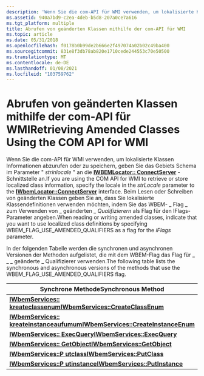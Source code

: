 ```yaml
---
description: 'Wenn Sie die com-API für WMI verwenden, um lokalisierte Klassen Informationen abzurufen oder zu speichern, geben Sie das Gebiets Schema im Parameter "strinlocale" an die IWbemLocator:: ConnectServer-Schnittstelle an.'
ms.assetid: 940a7bd9-c2ea-4deb-b5d8-207a0ce7a616
ms.tgt_platform: multiple
title: Abrufen von geänderten Klassen mithilfe der com-API für WMI
ms.topic: article
ms.date: 05/31/2018
ms.openlocfilehash: f0178b0b99de2b666e2f497074a02b02c49ba400
ms.sourcegitcommit: 831e8f3db78ab820e1710cede244553c70e50500
ms.translationtype: MT
ms.contentlocale: de-DE
ms.lasthandoff: 01/08/2021
ms.locfileid: "103759762"
---
```

# <a name="retrieving-amended-classes-using-the-com-api-for-wmi"></a><span data-ttu-id="04e41-103">Abrufen von geänderten Klassen mithilfe der com-API für WMI</span><span class="sxs-lookup"><span data-stu-id="04e41-103">Retrieving Amended Classes Using the COM API for WMI</span></span>

<span data-ttu-id="04e41-104">Wenn Sie die com-API für WMI verwenden, um lokalisierte Klassen Informationen abzurufen oder zu speichern, geben Sie das Gebiets Schema im Parameter " *strinlocale* " an die [**IWBEMLocator:: ConnectServer**](/windows/desktop/api/Wbemcli/nf-wbemcli-iwbemlocator-connectserver) -Schnittstelle an.</span><span class="sxs-lookup"><span data-stu-id="04e41-104">If you are using the COM API for WMI to retrieve or store localized class information, specify the locale in the *strLocale* parameter to the [**IWbemLocator::ConnectServer**](/windows/desktop/api/Wbemcli/nf-wbemcli-iwbemlocator-connectserver) interface.</span></span> <span data-ttu-id="04e41-105">Beim Lesen oder Schreiben von geänderten Klassen geben Sie an, dass Sie lokalisierte Klassendefinitionen verwenden möchten, indem Sie das WBEM- \_ Flag \_ zum Verwenden von \_ geänderten \_ *Qualifizierern* als Flag für den IFlags-Parameter angeben.</span><span class="sxs-lookup"><span data-stu-id="04e41-105">When reading or writing amended classes, indicate that you want to use localized class definitions by specifying WBEM\_FLAG\_USE\_AMENDED\_QUALIFIERS as a flag for the *iFlags* parameter.</span></span>

<span data-ttu-id="04e41-106">In der folgenden Tabelle werden die synchronen und asynchronen Versionen der Methoden aufgelistet, die mit dem WBEM-Flag das Flag für \_ \_ \_ geänderte \_ Qualifizierer verwenden.</span><span class="sxs-lookup"><span data-stu-id="04e41-106">The following table lists the synchronous and asynchronous versions of the methods that use the WBEM\_FLAG\_USE\_AMENDED\_QUALIFIERS flag.</span></span>



| <span data-ttu-id="04e41-107">Synchrone Methode</span><span class="sxs-lookup"><span data-stu-id="04e41-107">Synchronous Method</span></span>                                                            | <span data-ttu-id="04e41-108">Asynchrone Methode</span><span class="sxs-lookup"><span data-stu-id="04e41-108">Asynchronous Method</span></span>                                                                     |
|-------------------------------------------------------------------------------|-----------------------------------------------------------------------------------------|
| [<span data-ttu-id="04e41-109">**IWbemServices:: kreateclassenum**</span><span class="sxs-lookup"><span data-stu-id="04e41-109">**IWbemServices::CreateClassEnum**</span></span>](/windows/desktop/api/WbemCli/nf-wbemcli-iwbemservices-createclassenum)       | [<span data-ttu-id="04e41-110">**IWbemServices:: "kreateclassenumschlag"**</span><span class="sxs-lookup"><span data-stu-id="04e41-110">**IWbemServices::CreateClassEnumAsync**</span></span>](/windows/desktop/api/WbemCli/nf-wbemcli-iwbemservices-createclassenumasync)       |
| [<span data-ttu-id="04e41-111">**IWbemServices:: kreateinstanceaufumum**</span><span class="sxs-lookup"><span data-stu-id="04e41-111">**IWbemServices::CreateInstanceEnum**</span></span>](/windows/desktop/api/WbemCli/nf-wbemcli-iwbemservices-createinstanceenum) | [<span data-ttu-id="04e41-112">**IWbemServices:: kreateingestanceenumasync**</span><span class="sxs-lookup"><span data-stu-id="04e41-112">**IWbemServices::CreateInstanceEnumAsync**</span></span>](/windows/desktop/api/WbemCli/nf-wbemcli-iwbemservices-createinstanceenumasync) |
| [<span data-ttu-id="04e41-113">**IWbemServices:: ExecQuery**</span><span class="sxs-lookup"><span data-stu-id="04e41-113">**IWbemServices::ExecQuery**</span></span>](/windows/desktop/api/WbemCli/nf-wbemcli-iwbemservices-execquery)                   | [<span data-ttu-id="04e41-114">**IWbemServices:: ExecQueryAsync**</span><span class="sxs-lookup"><span data-stu-id="04e41-114">**IWbemServices::ExecQueryAsync**</span></span>](/windows/desktop/api/WbemCli/nf-wbemcli-iwbemservices-execqueryasync)                   |
| [<span data-ttu-id="04e41-115">**IWbemServices:: GetObject**</span><span class="sxs-lookup"><span data-stu-id="04e41-115">**IWbemServices::GetObject**</span></span>](/windows/desktop/api/WbemCli/nf-wbemcli-iwbemservices-getobject)                   | [<span data-ttu-id="04e41-116">**IWbemServices:: GetObjectAsync**</span><span class="sxs-lookup"><span data-stu-id="04e41-116">**IWbemServices::GetObjectAsync**</span></span>](/windows/desktop/api/WbemCli/nf-wbemcli-iwbemservices-getobjectasync)                   |
| [<span data-ttu-id="04e41-117">**IWbemServices::P utclass**</span><span class="sxs-lookup"><span data-stu-id="04e41-117">**IWbemServices::PutClass**</span></span>](/windows/desktop/api/WbemCli/nf-wbemcli-iwbemservices-putclass)                     | [<span data-ttu-id="04e41-118">**IWbemServices::P utclassasync**</span><span class="sxs-lookup"><span data-stu-id="04e41-118">**IWbemServices::PutClassAsync**</span></span>](/windows/desktop/api/WbemCli/nf-wbemcli-iwbemservices-putclassasync)                     |
| [<span data-ttu-id="04e41-119">**IWbemServices::P utinstance**</span><span class="sxs-lookup"><span data-stu-id="04e41-119">**IWbemServices::PutInstance**</span></span>](/windows/desktop/api/WbemCli/nf-wbemcli-iwbemservices-putinstance)               | [<span data-ttu-id="04e41-120">**IWbemServices::P utinstanceasync**</span><span class="sxs-lookup"><span data-stu-id="04e41-120">**IWbemServices::PutInstanceAsync**</span></span>](/windows/desktop/api/WbemCli/nf-wbemcli-iwbemservices-putinstanceasync)               |



 

 

 



